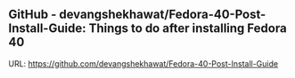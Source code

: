 
## GitHub - devangshekhawat/Fedora-40-Post-Install-Guide: Things to do after installing Fedora 40
URL: https://github.com/devangshekhawat/Fedora-40-Post-Install-Guide

